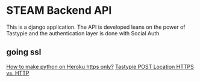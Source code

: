 # STEAM Backend API

This is a django application. The API is developed leans on the power of Tastypie and the authentication layer is done with Social Auth.


## going ssl

[How to make python on Heroku https only?][heroku-https-so]
[Tastypie POST Location HTTPS vs. HTTP][tastypie-https-so]


[heroku-https-so]:http://stackoverflow.com/questions/8436666/how-to-make-python-on-heroku-https-only
[tastypie-https-so]:http://stackoverflow.com/questions/12488285/tastypie-post-location-https-vs-http